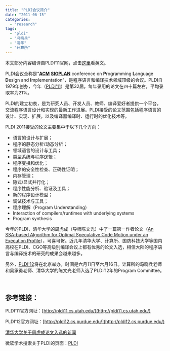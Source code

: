 ```yaml
---
title: "PLDI会议简介"
date: "2011-06-15"
categories: 
  - "research"
tags: 
  - "pldi"
  - "冯晓兵"
  - "清华"
  - "计算所"
---
```


本文部分内容编译自PLDI‘11官网，点击[这里](http://pldi11.cs.utah.edu/)看英文。

PLDI会议全称是“[**ACM**](http://www.acm.org/) [**SIGPLAN**](http://www.sigplan.org/) conference on **P**rogramming **L**anguage **D**esign and **I**mplementation”，是程序语言和编译技术领域顶级的会议。PLDI自1979年创办，今年（[PLDI'11](http://pldi11.cs.utah.edu/)）是第32届。每年录用的论文在四十篇左右，平均录取率为21%。

PLDI的建立初衷，是为研究人员、开发人员、教师、编译爱好者提供一个平台，交流程序语言设计和实现的最新工作进展。PLDI接受的论文范围包括程序语言的设计、实现、扩展，以及编译器编译时、运行时的优化技术等。

PLDI 2011接受的论文主要集中于以下几个方向：

- 语言的设计与扩展；
- 程序的静态分析/动态分析；
- 领域语言的设计与工具；
- 类型系统与程序逻辑；
- 程序变换和优化；
- 程序的安全性检查、正确性证明；
- 内存管理；
- 隐式/显式并行化；
- 程序性能分析、验证及工具；
- 新的程序设计模型；
- 调试技术与工具；
- 程序理解（Program Understanding）
- Interaction of compilers/runtimes with underlying systems
- Program synthesis

今年的PLDI，清华大学的周虎成（导师陈文光）中了一篇第一作者论文（[An SSA-based Algorithm for Optimal Speculative Code Motion under an Execution Profile](http://portal.acm.org/citation.cfm?id=1993510)），可喜可贺。近几年清华大学、计算所、国防科技大学等国内高校在PLDI、CGO等高级别编译会议上都有优秀的论文入选，相信大陆的程序语言与编译技术的研究的成果会越来越多。

另外，[PLDI'12](http://pldi12.cs.purdue.edu/)将在北京举办，时间是六月11日至六月16日。计算所的冯晓兵老师和吴承勇老师、清华大学的陈文光老师入选了PLDI’12年的Program Committee。

 

## 参考链接：

PLDI‘11官方网址：[http://pldi11.cs.utah.edu/](http://pldi11.cs.utah.edu/)

PLDI’12官方网址：[http://pldi12.cs.purdue.edu/](http://pldi12.cs.purdue.edu/)

[清华大学关于周虎成论文入选的新闻](http://news.tsinghua.edu.cn/publish/news/4205/2011/20110407114416822905121/20110407114416822905121_.html)

微软学术搜索关于PLDI的页面：[PLDI](http://academic.research.microsoft.com/Conference/220/pldi-sigplan-conference-on-programming-language-design-and-implementation?query=pldi)
